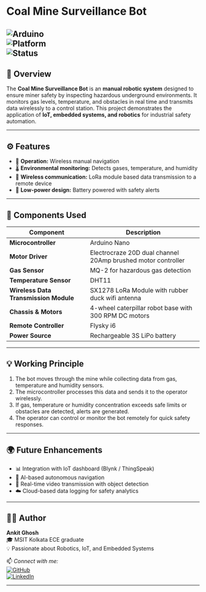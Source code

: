 # Coal Mine Surveillance Bot  
![Arduino](https://img.shields.io/badge/Made%20with-Arduino-blue?logo=arduino)  
![Platform](https://img.shields.io/badge/Platform-Arduino%20IDE-green)  
![Status](https://img.shields.io/badge/Status-Prototype-success) 
---

## 📖 Overview  
The **Coal Mine Surveillance Bot** is an **manual robotic system** designed to ensure miner safety by inspecting hazardous underground environments.
It monitors gas levels, temperature, and obstacles in real time and transmits data wirelessly to a control station.
This project demonstrates the application of **IoT, embedded systems, and robotics** for industrial safety automation.

---

## ⚙️ Features  
- 🤖 **Operation:** Wireless manual navigation  
- 🌡️ **Environmental monitoring:** Detects gases, temperature, and humidity  
- 📡 **Wireless communication:** LoRa module based data transmission to a remote device 
- 🔋 **Low-power design:** Battery powered with safety alerts  

---

## 🧰 Components Used  
| Component | Description |
|------------|-------------|
| **Microcontroller** | Arduino Nano |
| **Motor Driver** | Electrocraze 20D dual channel 20Amp brushed motor controller |
| **Gas Sensor** | MQ-2 for hazardous gas detection |
| **Temperature Sensor** | DHT11 |
| **Wireless Data Transmission Module** | SX1278 LoRa Module with rubber duck wifi antenna |
| **Chassis & Motors** | 4-wheel caterpillar robot base with 300 RPM DC motors |
| **Remote Controller** | Flysky i6 |
| **Power Source** | Rechargeable 3S LiPo battery |

---

## 💡 Working Principle  
1. The bot moves through the mine while collecting data from gas, temperature and humidity sensors.  
2. The microcontroller processes this data and sends it to the operator wirelessly.  
3. If gas, temperature or humidity concentration exceeds safe limits or obstacles are detected, alerts are generated.  
4. The operator can control or monitor the bot remotely for quick safety responses.

---

## 🌍 Future Enhancements  
- 📊 Integration with IoT dashboard (Blynk / ThingSpeak)  
- 🧠 AI-based autonomous navigation  
- 🎥 Real-time video transmission with object detection  
- ☁️ Cloud-based data logging for safety analytics  

---

## 👨‍💻 Author  
**Ankit Ghosh**  
🎓 MSIT Kolkata ECE graduate  
💡 Passionate about Robotics, IoT, and Embedded Systems  

📫 *Connect with me:*  
[![GitHub](https://img.shields.io/badge/GitHub-AnkitGhosh-black?logo=github)](https://github.com/madTITAN01)  
[![LinkedIn](https://img.shields.io/badge/LinkedIn-AnkitGhosh-blue?logo=linkedin)](https://www.linkedin.com/in/ankit-ghosh-b6baa9247/)

---
